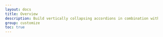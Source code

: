 ```yaml
---
layout: docs
title: Overview
description: Build vertically collapsing accordions in combination with our Collapse JavaScript plugin.
group: customize
toc: true
---
```

